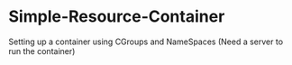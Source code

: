 # Simple-Resource-Container
Setting up a container using CGroups and NameSpaces (Need a server to run the container)
